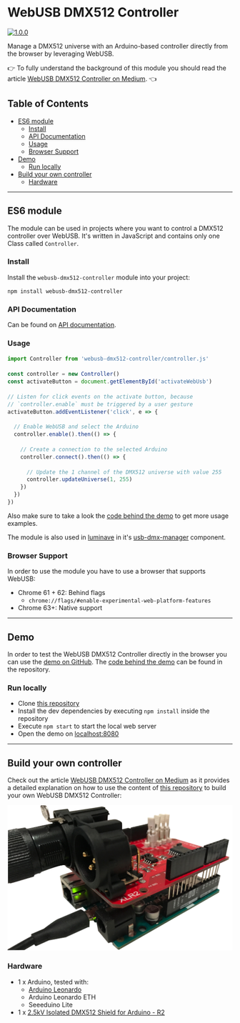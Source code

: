 # WebUSB DMX512 Controller

[![1.0.0](https://img.shields.io/badge/Stable-1.0.0-00f557.svg?style=flat)](https://github.com/NERDDISCO/webusb-dmx512-controller/releases/tag/1.0.0)

Manage a DMX512 universe with an Arduino-based controller directly from the browser by leveraging WebUSB.

👉 To fully understand the background of this module you should read the article [WebUSB DMX512 Controller on Medium](). 👈

## Table of Contents

<!-- toc -->

- [ES6 module](#es6-module)
  * [Install](#install)
  * [API Documentation](#api-documentation)
  * [Usage](#usage)
  * [Browser Support](#browser-support)
- [Demo](#demo)
  * [Run locally](#run-locally)
- [Build your own controller](#build-your-own-controller)
  * [Hardware](#hardware)

<!-- tocstop -->

---

## ES6 module

The module can be used in projects where you want to control a DMX512 controller over WebUSB. It's written in JavaScript and contains only one Class called `Controller`.

### Install

Install the `webusb-dmx512-controller` module into your project:

```
npm install webusb-dmx512-controller
```


### API Documentation

Can be found on [API documentation](docs/API.md).


### Usage

```javascript
import Controller from 'webusb-dmx512-controller/controller.js'

const controller = new Controller()
const activateButton = document.getElementById('activateWebUsb')

// Listen for click events on the activate button, because
// `controller.enable` must be triggered by a user gesture
activateButton.addEventListener('click', e => {

  // Enable WebUSB and select the Arduino
  controller.enable().then(() => {

    // Create a connection to the selected Arduino
    controller.connect().then(() => {

      // Update the 1 channel of the DMX512 universe with value 255
      controller.updateUniverse(1, 255)
    })
  })
})
```

Also make sure to take a look the [code behind the demo](#demo) to get more usage examples.

The module is also used in [luminave](https://github.com/NERDDISCO/luminave) in it's [usb-dmx-manager](https://github.com/NERDDISCO/luminave/blob/master/src/components/usb-dmx-manager/index.js) component.


### Browser Support

In order to use the module you have to use a browser that supports WebUSB:

* Chrome 61 + 62: Behind flags
  * `chrome://flags/#enable-experimental-web-platform-features`
* Chrome 63+: Native support

---

## Demo

In order to test the WebUSB DMX512 Controller directly in the browser you can use the [demo on GitHub](https://nerddisco.github.io/webusb-dmx512-controller). The [code behind the demo](https://github.com/NERDDISCO/webusb-dmx512-controller/tree/master/demo) can be found in the repository.

### Run locally

* Clone [this repository](https://github.com/NERDDISCO/webusb-dmx512-controller)
* Install the dev dependencies by executing `npm install` inside the repository
* Execute `npm start` to start the local web server
* Open the demo on [localhost:8080](http://localhost:8080)

---

## Build your own controller

Check out the article [WebUSB DMX512 Controller on Medium]() as it provides a detailed explanation on how to use the content of [this repository](https://github.com/NERDDISCO/webusb-dmx512-controller) to build your own WebUSB DMX512 Controller:

![Arduino Leonardo with DMX512 shield attached](images/webusb_dmx512_controller.jpg)

### Hardware

* 1 x Arduino, tested with:
  * [Arduino Leonardo](https://store.arduino.cc/arduino-leonardo-with-headers)
  * Arduino Leonardo ETH
  * Seeeduino Lite
* 1 x [2.5kV Isolated DMX512 Shield for Arduino - R2](https://www.tindie.com/products/Conceptinetics/25kv-isolated-dmx-512-shield-for-arduino-r2/)

